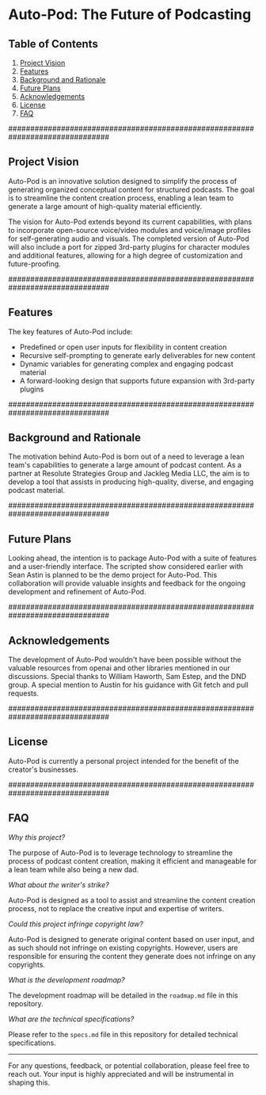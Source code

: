 # Auto-Pod: The Future of Podcasting

## Table of Contents

1. [Project Vision](#project-vision)
2. [Features](#features)
3. [Background and Rationale](#background-and-rationale)
4. [Future Plans](#future-plans)
5. [Acknowledgements](#acknowledgements)
6. [License](#license)
7. [FAQ](#faq)

###############################################################################

## Project Vision

Auto-Pod is an innovative solution designed to simplify the process of generating organized conceptual content for structured podcasts. The goal is to streamline the content creation process, enabling a lean team to generate a large amount of high-quality material efficiently.

The vision for Auto-Pod extends beyond its current capabilities, with plans to incorporate open-source voice/video modules and voice/image profiles for self-generating audio and visuals. The completed version of Auto-Pod will also include a port for zipped 3rd-party plugins for character modules and additional features, allowing for a high degree of customization and future-proofing.

###############################################################################

## Features

The key features of Auto-Pod include:

- Predefined or open user inputs for flexibility in content creation
- Recursive self-prompting to generate early deliverables for new content
- Dynamic variables for generating complex and engaging podcast material
- A forward-looking design that supports future expansion with 3rd-party plugins

###############################################################################

## Background and Rationale

The motivation behind Auto-Pod is born out of a need to leverage a lean team's capabilities to generate a large amount of podcast content. As a partner at Resolute Strategies Group and Jackleg Media LLC, the aim is to develop a tool that assists in producing high-quality, diverse, and engaging podcast material.

###############################################################################

## Future Plans

Looking ahead, the intention is to package Auto-Pod with a suite of features and a user-friendly interface. The scripted show considered earlier with Sean Astin is planned to be the demo project for Auto-Pod. This collaboration will provide valuable insights and feedback for the ongoing development and refinement of Auto-Pod.

###############################################################################

## Acknowledgements

The development of Auto-Pod wouldn't have been possible without the valuable resources from openai and other libraries mentioned in our discussions. Special thanks to William Haworth, Sam Estep, and the DND group. A special mention to Austin for his guidance with Git fetch and pull requests.

###############################################################################

## License

Auto-Pod is currently a personal project intended for the benefit of the creator's businesses.

###############################################################################

## FAQ

*Why this project?*

The purpose of Auto-Pod is to leverage technology to streamline the process of podcast content creation, making it efficient and manageable for a lean team while also being a new dad.

*What about the writer's strike?*

Auto-Pod is designed as a tool to assist and streamline the content creation process, not to replace the creative input and expertise of writers.

*Could this project infringe copyright law?*

Auto-Pod is designed to generate original content based on user input, and as such should not infringe on existing copyrights. However, users are responsible for ensuring the content they generate does not infringe on any copyrights.

*What is the development roadmap?*

The development roadmap will be detailed in the `roadmap.md` file in this repository.

*What are the technical specifications?*

Please refer to the `specs.md` file in this repository for detailed technical specifications.

---

For any questions, feedback, or potential collaboration, please feel free to reach out. Your input is highly appreciated and will be instrumental in shaping this.
